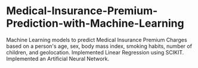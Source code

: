 # Medical-Insurance-Premium-Prediction-with-Machine-Learning
Machine Learning models to predict Medical Insurance Premium Charges based on a person's age, sex, body mass index, smoking habits, number of children, and geolocation. Implemented Linear Regression using SCIKIT. Implemented an Artificial Neural Network.
